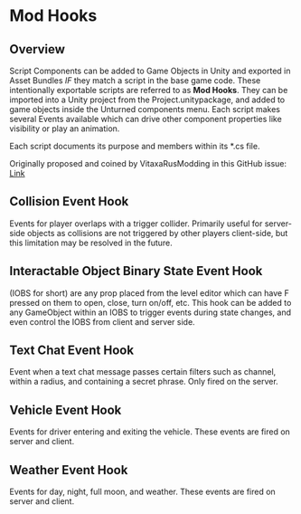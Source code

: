 Mod Hooks
=========

Overview
--------

Script Components can be added to Game Objects in Unity and exported in Asset Bundles _IF_ they match a script in the base game code. These intentionally exportable scripts are referred to as __Mod Hooks__. They can be imported into a Unity project from the Project.unitypackage, and added to game objects inside the Unturned components menu. Each script makes several Events available which can drive other component properties like visibility or play an animation.

Each script documents its purpose and members within its *.cs file.

Originally proposed and coined by VitaxaRusModding in this GitHub issue: [Link](https://github.com/SmartlyDressedGames/Unturned-3.x-Community/issues/435)

Collision Event Hook
--------------------

Events for player overlaps with a trigger collider. Primarily useful for server-side objects as collisions are not triggered by other players client-side, but this limitation may be resolved in the future.

Interactable Object Binary State Event Hook
-------------------------------------------

(IOBS for short) are any prop placed from the level editor which can have F pressed on them to open, close, turn on/off, etc. This hook can be added to any GameObject within an IOBS to trigger events during state changes, and even control the IOBS from client and server side.

Text Chat Event Hook
--------------------

Event when a text chat message passes certain filters such as channel, within a radius, and containing a secret phrase. Only fired on the server.

Vehicle Event Hook
------------------

Events for driver entering and exiting the vehicle. These events are fired on server and client.

Weather Event Hook
------------------

Events for day, night, full moon, and weather. These events are fired on server and client.
